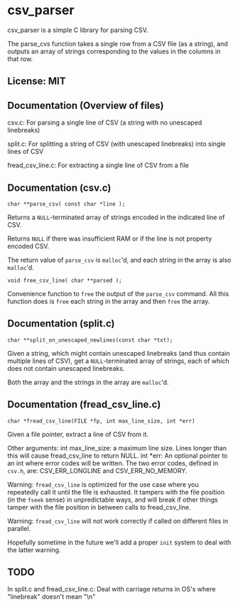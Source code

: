 # csv_parser

csv_parser is a simple C library for parsing CSV.

The parse_cvs function takes a single row from a CSV file (as a string),
and outputs an array of strings corresponding to the values in
the columns in that row.

## License: MIT

## Documentation (Overview of files)

csv.c:  For parsing a single line of CSV (a string with no unescaped linebreaks)

split.c:  For splitting a string of CSV (with unescaped linebreaks) into single lines of CSV

fread_csv_line.c:  For extracting a single line of CSV from a file

## Documentation (csv.c)

    char **parse_csv( const char *line );

Returns a `NULL`-terminated array of strings encoded in the indicated line of CSV.

Returns `NULL` if there was insufficient RAM or if the line is not property encoded CSV.

The return value of `parse_csv` is `malloc`'d, and each string in the array is also `malloc`'d.

    void free_csv_line( char **parsed );

Convenience function to `free` the output of the `parse_csv` command.  All this function
does is `free` each string in the array and then `free` the array.

## Documentation (split.c)

    char **split_on_unescaped_newlines(const char *txt);

Given a string, which might contain unescaped linebreaks (and thus contain multiple
lines of CSV), get a `NULL`-terminated array of strings, each of which does not
contain unescaped linebreaks.

Both the array and the strings in the array are `malloc`'d.

## Documentation (fread_csv_line.c)

    char *fread_csv_line(FILE *fp, int max_line_size, int *err)

Given a file pointer, extract a line of CSV from it.

Other arguments:
  int max_line_size:  a maximum line size.  Lines longer than this will
    cause fread_csv_line to return NULL.
  int *err: An optional pointer to an int where error codes will be
    written.  The two error codes, defined in `csv.h`, are:
    CSV_ERR_LONGLINE and CSV_ERR_NO_MEMORY.

Warning: `fread_csv_line` is optimized for the use case where you repeatedly call
it until the file is exhausted.  It tampers with the file position (in the `fseek`
sense) in unpredictable ways, and will break if other things tamper with the file
position in between calls to fread_csv_line.

Warning: `fread_csv_line` will not work correctly if called on different files in
parallel.

Hopefully sometime in the future we'll add a proper `init` system to deal with the
latter warning.

## TODO

In split.c and fread_csv_line.c:  Deal with carriage returns in OS's where
"linebreak" doesn't mean "\n"